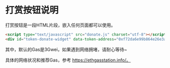 # 打赏按钮说明

打赏按钮是一段HTML片段，嵌入任何页面都可以使用。
```html
<script type="text/javascript" src="donate.js" charset="utf-8"></script>
<div id="token-donate-widget" data-token-address="0xf72da6e99b864e26e3a386f2cc6022882ecb1125" data-token-decimals="18" data-to-address="0x281b498Ef9ECfBE69A94177412b958B679d7dEA2" data-amounts="100,200,300,400,500"></div>
```

其中，默认的Gas是3Gwei，如果遇到网络拥堵，请耐心等待~

具体的网络状况和推荐Gas，参考 https://ethgasstation.info/。
